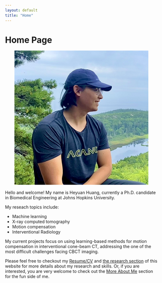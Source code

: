 ```yaml
---
layout: default
title: "Home"
---
```




# Home Page

<p align='center'>
  <img src="pictures/me.jpeg" alt="A photo of me" title="Heyuan" style="zoom:50%;">
</p>




Hello and welcome! My name is Heyuan Huang, currently a Ph.D. candidate in Biomedical Engineering at Johns Hopkins University. 

My reseach topics include:

* Machine learning 
* X-ray computed tomography
* Motion compensation
* Interventional Radiology

My current projects focus on using learning-based methods for motion compensation in interventional cone-beam CT, addressing the one of the most difficult challenges facing CBCT imaging.

Please feel free to checkout my [Resume/CV](documents/Heyuan_Huang_Resume.pdf) and [the research section](research.md) of this website for more details about my research and skills. Or, if you are interested, you are very welcome to check out the [More About Me](aboutMe.md) section for the fun side of me.